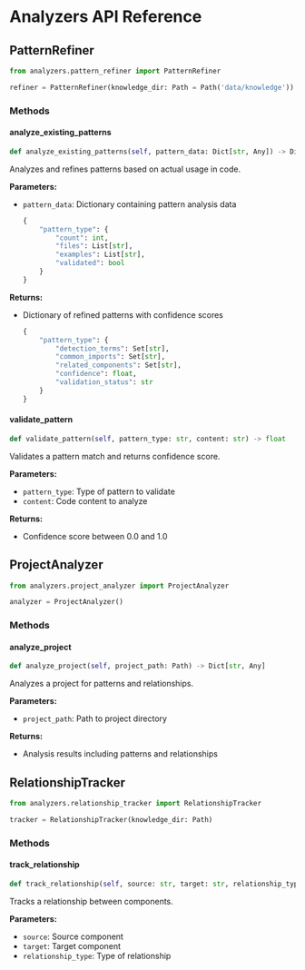 # Analyzers API Reference

## PatternRefiner

```python
from analyzers.pattern_refiner import PatternRefiner

refiner = PatternRefiner(knowledge_dir: Path = Path('data/knowledge'))
```

### Methods

#### analyze_existing_patterns
```python
def analyze_existing_patterns(self, pattern_data: Dict[str, Any]) -> Dict[str, Any]
```
Analyzes and refines patterns based on actual usage in code.

**Parameters:**
- `pattern_data`: Dictionary containing pattern analysis data
  ```python
  {
      "pattern_type": {
          "count": int,
          "files": List[str],
          "examples": List[str],
          "validated": bool
      }
  }
  ```

**Returns:**
- Dictionary of refined patterns with confidence scores
  ```python
  {
      "pattern_type": {
          "detection_terms": Set[str],
          "common_imports": Set[str],
          "related_components": Set[str],
          "confidence": float,
          "validation_status": str
      }
  }
  ```

#### validate_pattern
```python
def validate_pattern(self, pattern_type: str, content: str) -> float
```
Validates a pattern match and returns confidence score.

**Parameters:**
- `pattern_type`: Type of pattern to validate
- `content`: Code content to analyze

**Returns:**
- Confidence score between 0.0 and 1.0

## ProjectAnalyzer

```python
from analyzers.project_analyzer import ProjectAnalyzer

analyzer = ProjectAnalyzer()
```

### Methods

#### analyze_project
```python
def analyze_project(self, project_path: Path) -> Dict[str, Any]
```
Analyzes a project for patterns and relationships.

**Parameters:**
- `project_path`: Path to project directory

**Returns:**
- Analysis results including patterns and relationships

## RelationshipTracker

```python
from analyzers.relationship_tracker import RelationshipTracker

tracker = RelationshipTracker(knowledge_dir: Path)
```

### Methods

#### track_relationship
```python
def track_relationship(self, source: str, target: str, relationship_type: str)
```
Tracks a relationship between components.

**Parameters:**
- `source`: Source component
- `target`: Target component
- `relationship_type`: Type of relationship 